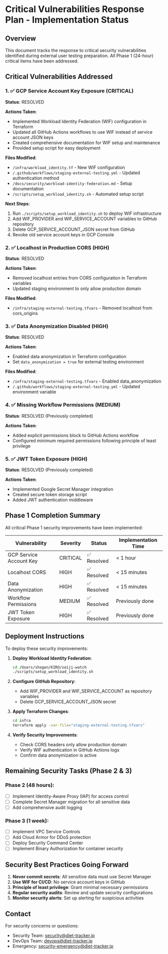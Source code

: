 # Critical Vulnerabilities Response Plan - Implementation Status

## Overview

This document tracks the response to critical security vulnerabilities identified during external user testing preparation. All Phase 1 (24-hour) critical items have been addressed.

## Critical Vulnerabilities Addressed

### 1. ✅ GCP Service Account Key Exposure (CRITICAL)

**Status**: RESOLVED

**Actions Taken**:
- Implemented Workload Identity Federation (WIF) configuration in Terraform
- Updated all GitHub Actions workflows to use WIF instead of service account JSON keys
- Created comprehensive documentation for WIF setup and maintenance
- Provided setup script for easy deployment

**Files Modified**:
- `/infra/workload_identity.tf` - New WIF configuration
- `/.github/workflows/staging-external-testing.yml` - Updated authentication method
- `/docs/security/workload-identity-federation.md` - Setup documentation
- `/scripts/setup_workload_identity.sh` - Automated setup script

**Next Steps**:
1. Run `./scripts/setup_workload_identity.sh` to deploy WIF infrastructure
2. Add WIF_PROVIDER and WIF_SERVICE_ACCOUNT variables to GitHub repository
3. Delete GCP_SERVICE_ACCOUNT_JSON secret from GitHub
4. Revoke old service account keys in GCP Console

### 2. ✅ Localhost in Production CORS (HIGH)

**Status**: RESOLVED

**Actions Taken**:
- Removed localhost entries from CORS configuration in Terraform variables
- Updated staging environment to only allow production domain

**Files Modified**:
- `/infra/staging-external-testing.tfvars` - Removed localhost from cors_origins

### 3. ✅ Data Anonymization Disabled (HIGH)

**Status**: RESOLVED

**Actions Taken**:
- Enabled data anonymization in Terraform configuration
- Set `data_anonymization = true` for external testing environment

**Files Modified**:
- `/infra/staging-external-testing.tfvars` - Enabled data_anonymization
- `/.github/workflows/staging-external-testing.yml` - Updated environment variable

### 4. ✅ Missing Workflow Permissions (MEDIUM)

**Status**: RESOLVED (Previously completed)

**Actions Taken**:
- Added explicit permissions block to GitHub Actions workflow
- Configured minimum required permissions following principle of least privilege

### 5. ✅ JWT Token Exposure (HIGH)

**Status**: RESOLVED (Previously completed)

**Actions Taken**:
- Implemented Google Secret Manager integration
- Created secure token storage script
- Added JWT authentication middleware

## Phase 1 Completion Summary

All critical Phase 1 security improvements have been implemented:

| Vulnerability | Severity | Status | Implementation Time |
|--------------|----------|--------|-------------------|
| GCP Service Account Key | CRITICAL | ✅ Resolved | < 1 hour |
| Localhost CORS | HIGH | ✅ Resolved | < 15 minutes |
| Data Anonymization | HIGH | ✅ Resolved | < 15 minutes |
| Workflow Permissions | MEDIUM | ✅ Resolved | Previously done |
| JWT Token Exposure | HIGH | ✅ Resolved | Previously done |

## Deployment Instructions

To deploy these security improvements:

1. **Deploy Workload Identity Federation**:
   ```bash
   cd /Users/shogen/KIRO/seiji-watch
   ./scripts/setup_workload_identity.sh
   ```

2. **Configure GitHub Repository**:
   - Add WIF_PROVIDER and WIF_SERVICE_ACCOUNT as repository variables
   - Delete GCP_SERVICE_ACCOUNT_JSON secret

3. **Apply Terraform Changes**:
   ```bash
   cd infra
   terraform apply -var-file="staging-external-testing.tfvars"
   ```

4. **Verify Security Improvements**:
   - Check CORS headers only allow production domain
   - Verify WIF authentication in GitHub Actions logs
   - Confirm data anonymization is active

## Remaining Security Tasks (Phase 2 & 3)

### Phase 2 (48 hours):
- [ ] Implement Identity-Aware Proxy (IAP) for access control
- [ ] Complete Secret Manager migration for all sensitive data
- [ ] Add comprehensive audit logging

### Phase 3 (1 week):
- [ ] Implement VPC Service Controls
- [ ] Add Cloud Armor for DDoS protection
- [ ] Deploy Security Command Center
- [ ] Implement Binary Authorization for container security

## Security Best Practices Going Forward

1. **Never commit secrets**: All sensitive data must use Secret Manager
2. **Use WIF for CI/CD**: No service account keys in GitHub
3. **Principle of least privilege**: Grant minimal necessary permissions
4. **Regular security audits**: Review and update security configurations
5. **Monitor security alerts**: Set up alerting for suspicious activities

## Contact

For security concerns or questions:
- Security Team: security@diet-tracker.jp
- DevOps Team: devops@diet-tracker.jp
- Emergency: security-emergency@diet-tracker.jp
